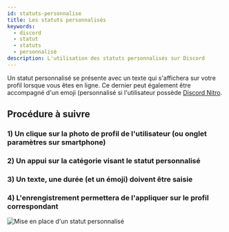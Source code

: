 ```yaml
---
id: statuts-personnalise
title: Les statuts personnalisés
keywords:
  - discord
  - statut
  - statuts
  - personnalisé
description: L'utilisation des statuts personnalisés sur Discord
---
```

Un statut personnalisé se présente avec un texte qui s'affichera sur votre profil lorsque vous êtes en ligne. Ce dernier peut également être accompagné d'un emoji (personnalisé si l'utilisateur possède [Discord Nitro](https://discord.fr/wiki/nitro-jeux/nitro/abonnements).

## Procédure à suivre
### 1) Un clique sur la photo de profil de l'utilisateur (ou onglet paramètres sur smartphone)
### 2) Un appui sur la catégorie visant le statut personnalisé
### 3) Un texte, une durée (et un émoji) doivent être saisie
### 4) L'enrengistrement permettera de l'appliquer sur le profil correspondant

![Mise en place d'un statut personnalisé](https://i.discord.fr/Oho.gif)
